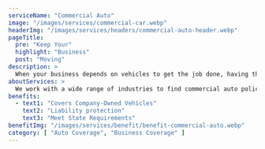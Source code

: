 ```yaml
---
serviceName: "Commercial Auto"
image: "/images/services/commercial-car.webp"
headerImg: "/images/services/headers/commercial-auto-header.webp"
pageTitle:
  pre: "Keep Your"
  highlight: "Business"
  post: "Moving"
description: >
  When your business depends on vehicles to get the job done, having the right commercial auto insurance isn’t optional — it’s essential. Moore Insurance helps Arizona business owners protect their work trucks, vans, and company vehicles with reliable coverage built to handle the risks of the road. From minor accidents to major claims, we make sure your business stays protected and on the move.
aboutServices: >
  We work with a wide range of industries to find commercial auto policies that match your daily operations. Whether you manage a single work truck or a fleet of vehicles, our team compares top-rated providers to bring you coverage that makes sense for your business. We’ll help you stay compliant, reduce downtime, and stay ready for whatever the road throws your way.
benefits:
  - text1: "Covers Company-Owned Vehicles"
    text2: "Liability protection"
    text3: "Meet State Requirements"
benefitImg: "/images/services/benefit/benefit-commercial-auto.webp"
category: [ "Auto Coverage", "Business Coverage" ]
---
```

